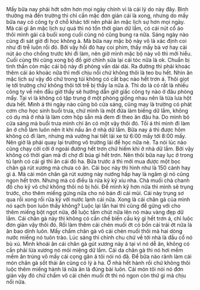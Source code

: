 Mấy bữa nay phải hớt sớm hơn mọi ngày chính vì là cái lý do này đây. Bình thường mà đến trường thì chỉ cần mặc đơn giản cái là xong, nhưng do mấy bữa nay có công ty ở chỗ khác tới nên phải ăn mặc lịch sự hơn mọi ngày. Mà cái gì ăn mặc lịch sự quá thì nó tốn thời gian dữ lắm, có cái nút cổ áo thôi mình gài cả buổi xong cuối cùng nó cũng bung ra nữa. Sáng ngày nào cũng đi sát giờ đi học không à. Mà bữa nay mặc bộ này vô là xác định coi như đi trễ luôn rồi đó. Bởi vậy hồi đó hay coi phim, thấy mấy bà vợ hay cài nút áo cho chồng trước khi đi làm, nên giờ mình mặc bộ này vô thì mới hiểu. Cuối cùng thì cũng xong bộ đồ giờ chỉnh sửa lại cái tóc nữa là ok. Chuẩn bị tinh thần còn mặc cái bộ này đi phỏng vấn dài dài. Ra đường thì phải khoác thêm cái áo khoác nữa thì mới chịu nổi chứ không thôi là teo bu hết. Nhìn ăn mặc lịch sự vậy đó chứ trong túi không có cắt bạc nào hết trơn á. Thôi giọt lẹ tới trường chứ không thôi tới trễ bị thầy la nữa à. Thì do là có rất là nhiều công ty về nên đầu giờ thầy sẽ hướng dẫn giờ giấc công ty nào ở đâu phòng mấy. Tại vì là không có tập trung ở một phòng giống nhau nên là từa lưa hột dưa hết. Mình á thì ngày nào cũng bỏ cửa sáng, cũng may là trường có phát cơm cho học sinh buổi trưa, chứ mình là một đứa làm biếng dữ lắm, không có dụ mà ở nhà là làm cơm hộp sẵn mà đem đi theo ăn đâu ha. Do mình bỏ cửa sáng mà buổi trưa mình chỉ ăn có một vậy thôi đó. Tối á thì mình đi làm ăn ở chỗ làm luôn nên ít khi nấu ăn ở nhà dữ lắm. Bữa nay á thì được hôm không có đi làm, nhưng mà vướng hai tiết lái xe từ 6:00 mấy tới 8:00 mấy. Nên giờ là phải quay lại trường vô trường lái để học nữa nè. Ta nói lúc nào cũng chạy cời cởi ở ngoài đường hết trơn chứ hiếm khi ở nhà dữ lắm. Bởi vậy không có thời gian mà đi chợ đi búa gì hết trơn. Nên thôi bữa nay lục ở trong tủ lạnh có cái gì thì ăn cái đó ha. Bữa trước á thì mới mua được một bọc chân gà rút xương mà chưa có ăn. Cái bọc này thì hình như là 150 cành hay gì á. Mà cái món chân gà rút xương này nướng hấp hay là ngâm gì nó cũng ngon hết trơn. Nhưng mà có điều là rửa kỹ kỹ xíu nha. Chà muối chà chanh đồ cho kỹ vô chứ không thôi nó bị hôi. Để mình kỹ hơn nữa thì mình sẽ trụng trước, cho thêm miếng gừng nữa cho nó bán đi cái mùi. Cái này trụng sơ qua rồi xong rồi rửa kỹ với nước lạnh cái nữa. Xong là cái chân gà của mình nó sạch bon luôn thấy không? Luộc lại lần hai thì cũng để gừng với cho thêm miếng bột ngọt nữa, để luộc tầm chút nữa lên nó màu vàng đẹp dữ lắm. Cái chân gà này thì không có cần chế biến cầu kỳ gì hết trơn á, chỉ luộc đơn giản vậy thôi đó. Rồi làm thêm cái chén muối ớt có bốn cái trái ớt nữa là ăn bao dính luôn. Mấy chấm chân gà vô cái chén muối thôi mà hai dòng nước miếng nó tuôn trào. Lúc sáng thì chỉnh chu chứ về tới nhà là đầu cổ nó bù xù. Mình khoái ăn cái chân gà gút xương này á tại vì nó dễ ăn, không có cần phải lừa xương nó mỏi miệng dữ lắm. Cái da chân gà thì nó hơi mềm mềm ăn trúng vô mấy cái cọng gân á tôi nói nó đã. Để bữa nào rảnh làm cái món chân gà sốt thái ăn cũng có lý à ha. Ở nhà hết hành rồi chứ không thôi luộc thêm miếng hành lá nữa ăn là đúng bài luôn. Cái món tôi nói nó đơn giản vậy đó chứ chấm vô cái chén muối ớt thì nó ngon còn thứ gì mà chịu nổi nữa.